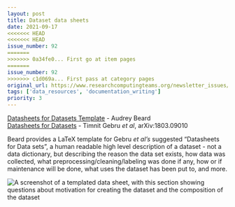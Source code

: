 ```yaml
---
layout: post
title: Dataset data sheets
date: 2021-09-17
<<<<<<< HEAD
<<<<<<< HEAD
issue_number: 92
=======
>>>>>>> 0a34fe0... First go at item pages
=======
issue_number: 92
>>>>>>> c1d069a... First pass at category pages
original_url: https://www.researchcomputingteams.org/newsletter_issues/0092
tags: ['data_resources', 'documentation_writing']
priority: 3
---
```


<!-- markdownlint-disable MD033 -->
<!-- markdownlint-disable MD041 -->
<!-- markdownlint-disable MD049 -->

[Datasheets for Datasets Template](https://github.com/AudreyBeard/Datasheets-for-Datasets-Template) - Audrey Beard <br/>
[Datasheets for Datasets](https://arxiv.org/abs/1803.09010) - Timnit Gebru *et al*, arXiv:1803.09010

Beard provides a LaTeX template for Gebru *et al’s* suggested “Datasheets for Data sets”, a human readable high level description of a dataset - not a data dictionary, but describing the reason the data set exists, how data was collected, what preprocessing/cleaning/labeling was done if any, how or if maintenance will be done, what uses the dataset has been put to, and more.

![A screenshot of a templated data sheet, with this section showing questions about motivation for creating the dataset and the composition of the dataset](https://buttondown.s3.amazonaws.com/images/eeaca373-e59a-4bfe-924d-d129dcf4fde9.png)
